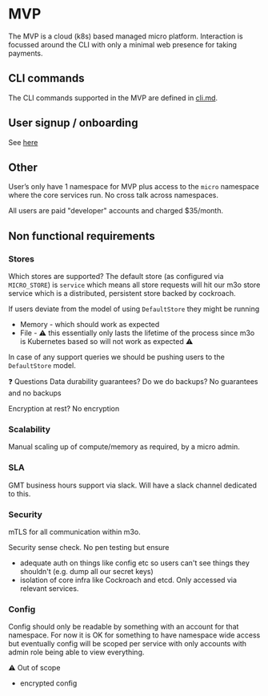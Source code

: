 # MVP 

The MVP is a cloud (k8s) based managed micro platform. Interaction is focussed around the CLI with only a minimal web presence for taking payments.

## CLI commands
The CLI commands supported in the MVP are defined in [cli.md](cli.md).

## User signup / onboarding
See [here](mvp-steps.md)

## Other
User’s only have 1 namespace for MVP plus access to the `micro` namespace where the core services run. No cross talk across namespaces. 

All users are paid "developer" accounts and charged $35/month.

## Non functional requirements
### Stores
Which stores are supported?
The default store (as configured via `MICRO_STORE`) is `service` which means all store requests will hit our m3o store service which is a distributed, persistent store backed by cockroach. 

If users deviate from the model of using `DefaultStore` they might be running 
- Memory - which should work as expected
- File - :warning: this essentially only lasts the lifetime of the process since m3o is Kubernetes based so will not work as expected :warning:

In case of any support queries we should be pushing users to the `DefaultStore` model.

:question: Questions
Data durability guarantees? Do we do backups? 
No guarantees and no backups

Encryption at rest?
No encryption

### Scalability
Manual scaling up of compute/memory as required, by a micro admin.

### SLA 
GMT business hours support via slack. Will have a slack channel dedicated to this. 

### Security
mTLS for all communication within m3o.

Security sense check. No pen testing but ensure
- adequate auth on things like config etc so users can't see things they shouldn't (e.g. dump all our secret keys)
- isolation of core infra like Cockroach and etcd. Only accessed via relevant services.

### Config
Config should only be readable by something with an account for that namespace. For now it is OK for something to have namespace wide access but eventually config will be scoped per service with only accounts with admin role being able to view everything.

:warning: Out of scope
- encrypted config